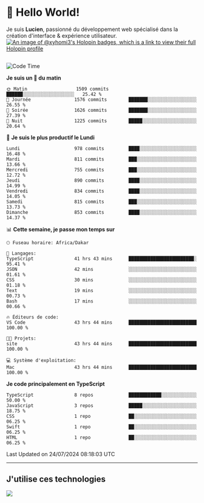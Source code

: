 # 👋 Hello World!

Je suis **Lucien**, passionné du développement web spécialisé dans la création d'interface & expérience utilisateur.
[![An image of @xyhomi3's Holopin badges, which is a link to view their full Holopin profile](https://holopin.me/xyhomi3)](https://holopin.io/@xyhomi3)

##

<!--START_SECTION:waka-->
![Code Time](http://img.shields.io/badge/Code%20Time-1%2C571%20hrs%2018%20mins-blue)

**Je suis un 🐤 du matin** 

```text
🌞 Matin                  1509 commits        ██████░░░░░░░░░░░░░░░░░░░   25.42 % 
🌆 Journée                1576 commits        ███████░░░░░░░░░░░░░░░░░░   26.55 % 
🌃 Soirée                 1626 commits        ███████░░░░░░░░░░░░░░░░░░   27.39 % 
🌙 Nuit                   1225 commits        █████░░░░░░░░░░░░░░░░░░░░   20.64 % 
```
📅 **Je suis le plus productif le Lundi** 

```text
Lundi                    978 commits         ████░░░░░░░░░░░░░░░░░░░░░   16.48 % 
Mardi                    811 commits         ███░░░░░░░░░░░░░░░░░░░░░░   13.66 % 
Mercredi                 755 commits         ███░░░░░░░░░░░░░░░░░░░░░░   12.72 % 
Jeudi                    890 commits         ████░░░░░░░░░░░░░░░░░░░░░   14.99 % 
Vendredi                 834 commits         ████░░░░░░░░░░░░░░░░░░░░░   14.05 % 
Samedi                   815 commits         ███░░░░░░░░░░░░░░░░░░░░░░   13.73 % 
Dimanche                 853 commits         ████░░░░░░░░░░░░░░░░░░░░░   14.37 % 
```


📊 **Cette semaine, je passe mon temps sur** 

```text
🕑︎ Fuseau horaire: Africa/Dakar

💬 Langages: 
TypeScript               41 hrs 43 mins      ████████████████████████░   95.41 % 
JSON                     42 mins             ░░░░░░░░░░░░░░░░░░░░░░░░░   01.61 % 
CSS                      30 mins             ░░░░░░░░░░░░░░░░░░░░░░░░░   01.18 % 
Text                     19 mins             ░░░░░░░░░░░░░░░░░░░░░░░░░   00.73 % 
Bash                     17 mins             ░░░░░░░░░░░░░░░░░░░░░░░░░   00.66 % 

🔥 Éditeurs de code: 
VS Code                  43 hrs 44 mins      █████████████████████████   100.00 % 

🐱‍💻 Projets: 
site                     43 hrs 44 mins      █████████████████████████   100.00 % 

💻 Système d'exploitation: 
Mac                      43 hrs 44 mins      █████████████████████████   100.00 % 
```

**Je code principalement en TypeScript** 

```text
TypeScript               8 repos             ████████████░░░░░░░░░░░░░   50.00 % 
JavaScript               3 repos             █████░░░░░░░░░░░░░░░░░░░░   18.75 % 
CSS                      1 repo              ██░░░░░░░░░░░░░░░░░░░░░░░   06.25 % 
Swift                    1 repo              ██░░░░░░░░░░░░░░░░░░░░░░░   06.25 % 
HTML                     1 repo              ██░░░░░░░░░░░░░░░░░░░░░░░   06.25 % 
```




 Last Updated on 24/07/2024 08:18:03 UTC
<!--END_SECTION:waka-->
---

## J'utilise ces technologies

<p align="left">
  <a href="https://skillicons.dev">
    <img src="https://skillicons.dev/icons?i=ts,js,md,scss,tailwind,react,docker,express,astro,vite,nextjs,vercel,figma,ableton" />
  </a>
</p>

